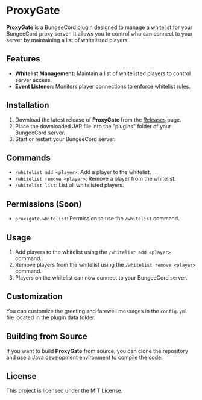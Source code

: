# ProxyGate

**ProxyGate** is a BungeeCord plugin designed to manage a whitelist for your BungeeCord proxy server. It allows you to control who can connect to your server by maintaining a list of whitelisted players.

## Features

- **Whitelist Management:** Maintain a list of whitelisted players to control server access.
- **Event Listener:** Monitors player connections to enforce whitelist rules.

## Installation

1. Download the latest release of **ProxyGate** from the [Releases](https://github.com/InshallahX/ProxyGate/releases) page.
2. Place the downloaded JAR file into the "plugins" folder of your BungeeCord server.
3. Start or restart your BungeeCord server.

## Commands

- `/whitelist add <player>`: Add a player to the whitelist.
- `/whitelist remove <player>`: Remove a player from the whitelist.
- `/whitelist list`: List all whitelisted players.

## Permissions (Soon)

- `proxigate.whitelist`: Permission to use the `/whitelist` command.

## Usage

1. Add players to the whitelist using the `/whitelist add <player>` command.
2. Remove players from the whitelist using the `/whitelist remove <player>` command.
3. Players on the whitelist can now connect to your BungeeCord server.

## Customization

You can customize the greeting and farewell messages in the `config.yml` file located in the plugin data folder.

## Building from Source

If you want to build **ProxyGate** from source, you can clone the repository and use a Java development environment to compile the code.

## License

This project is licensed under the [MIT License](LICENSE).
